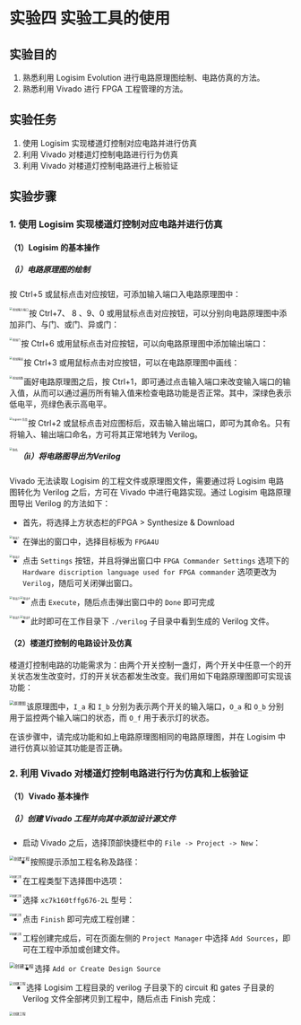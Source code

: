 # 实验四 实验工具的使用

## 实验目的

1. 熟悉利用 Logisim Evolution 进行电路原理图绘制、电路仿真的方法。
2. 熟悉利用 Vivado 进行 FPGA 工程管理的方法。

## 实验任务

1. 使用 Logisim 实现楼道灯控制对应电路并进行仿真
2. 利用 Vivado 对楼道灯控制电路进行行为仿真
3. 利用 Vivado 对楼道灯控制电路进行上板验证

## 实验步骤

### 1. 使用 Logisim 实现楼道灯控制对应电路并进行仿真

#### （1）Logisim 的基本操作

##### （i）电路原理图的绘制

按 Ctrl+5 或鼠标点击对应按钮，可添加输入端口入电路原理图中：

<img src="../pic/lab4/1.png" alt="添加输入端口" style="zoom:34%" align="left" />

按 Ctrl+7、 8 、9、0 或用鼠标点击对应按钮，可以分别向电路原理图中添加非门、与门、或门、异或门：

<img src="../pic/lab4/2.png" alt="添加门" style="zoom:34%" align="left" />

按 Ctrl+6 或用鼠标点击对应按钮，可以向电路原理图中添加输出端口：

<img src="../pic/lab4/3.png" alt="添加输出" style="zoom:34%" align="left" />

按 Ctrl+3 或用鼠标点击对应按钮，可以在电路原理图中画线：

<img src="../pic/lab4/4.png" alt="添加线路" style="zoom:34%" align="left" />

画好电路原理图之后，按 Ctrl+1，即可通过点击输入端口来改变输入端口的输入值，从而可以通过遍历所有输入值来检查电路功能是否正常。其中，深绿色表示低电平，亮绿色表示高电平。

<img src="../pic/lab4/5.png" alt="logisim 仿真" style="zoom:34%" align="left" />

按 Ctrl+2 或鼠标点击对应图标后，双击输入输出端口，即可为其命名。只有将输入、输出端口命名，方可将其正常地转为 Verilog。

<img src="../pic/lab4/10.png" alt="命名" style="zoom:34%" align="left" />

##### （ii）将电路图导出为Verilog

Vivado 无法读取 Logisim 的工程文件或原理图文件，需要通过将 Logisim 电路图转化为 Verilog 之后，方可在 Vivado 中进行电路实现。通过 Logisim 电路原理图导出 Verilog 的方法如下：

- 首先，将选择上方状态栏的FPGA > Synthesize & Download

<img src="../pic/lab4/6.png" alt="导出1" style="zoom:34%" align="left" />

- 在弹出的窗口中，选择目标板为 `FPGA4U`

<img src="../pic/lab4/7.png" alt="导出2" style="zoom:34%" align="left" />

- 点击 `Settings` 按钮，并且将弹出窗口中 `FPGA Commander Settings` 选项下的 `Hardware discription language used for FPGA commander` 选项更改为 `Verilog`，随后可关闭弹出窗口。

<img src="../pic/lab4/8.png" alt="导出3" style="zoom:34%" align="left" />

<img src="../pic/lab4/9.png" alt="导出4" style="zoom:34%" align="left" />

- 点击 `Execute`，随后点击弹出窗口中的 `Done` 即可完成

<img src="../pic/lab4/11.png" alt="导出5" style="zoom:34%" align="left" />

<img src="../pic/lab4/12.png" alt="导出6" style="zoom:34%" align="left" />

- 此时即可在工作目录下 `./verilog` 子目录中看到生成的 Verilog 文件。

#### （2）楼道灯控制的电路设计及仿真

楼道灯控制电路的功能需求为：由两个开关控制一盏灯，两个开关中任意一个的开关状态发生改变时，灯的开关状态都发生改变。我们用如下电路原理图即可实现该功能：

<img src="../pic/lab4/13.png" alt="原理图" style="zoom:50%" align="left" />

该原理图中，`I_a` 和 `I_b` 分别为表示两个开关的输入端口，`O_a` 和 `O_b` 分别用于监控两个输入端口的状态，而 `O_f` 用于表示灯的状态。

在该步骤中，请完成功能和如上电路原理图相同的电路原理图，并在 Logisim 中进行仿真以验证其功能是否正确。

### 2. 利用 Vivado 对楼道灯控制电路进行行为仿真和上板验证

#### （1）Vivado 基本操作

##### （i）创建 Vivado 工程并向其中添加设计源文件

- 启动 Vivado 之后，选择顶部快捷栏中的 `File -> Project -> New`：

<img src="../pic/lab4/14.png" alt="创建工程" style="zoom:50%" align="left" />

- 按照提示添加工程名称及路径：

<img src="../pic/lab4/15.png" alt="创建工程" style="zoom:30%" align="left" />

- 在工程类型下选择图中选项：

<img src="../pic/lab4/16.png" alt="创建工程" style="zoom:30%" align="left" />

- 选择 `xc7k160tffg676-2L` 型号：

<img src="../pic/lab4/17.png" alt="创建工程" style="zoom:30%" align="left" />

- 点击 `Finish` 即可完成工程创建：

<img src="../pic/lab4/18.png" alt="创建工程" style="zoom:30%" align="left" />

- 工程创建完成后，可在页面左侧的 `Project Manager` 中选择 `Add Sources`，即可在工程中添加或创建文件。

<img src="../pic/lab4/19.png" alt="创建工程" style="zoom:60%" align="left" />

- 选择 `Add or Create Design Source`

<img src="../pic/lab4/20.png" alt="创建工程" style="zoom:40%" align="left" />

- 选择 Logisim 工程目录的 verilog 子目录下的 circuit 和 gates 子目录的 Verilog 文件全部拷贝到工程中，随后点击 Finish 完成：

<img src="../pic/lab4/21.png" alt="创建工程" style="zoom:40%" align="left" />
